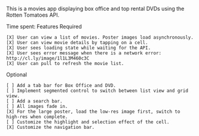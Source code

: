 This is a movies app displaying box office and top rental DVDs using the Rotten Tomatoes API.

Time spent: <Number of hours spent>
Features
Required

    [X] User can view a list of movies. Poster images load asynchronously.
    [X] User can view movie details by tapping on a cell.
    [X] User sees loading state while waiting for the API.
    [X] User sees error message when there is a network error: http://cl.ly/image/1l1L3M460c3C
    [X] User can pull to refresh the movie list.

Optional

    [ ] Add a tab bar for Box Office and DVD.
    [ ] Implement segmented control to switch between list view and grid view.
    [ ] Add a search bar.
    [ ] All images fade in.
    [X] For the large poster, load the low-res image first, switch to high-res when complete.
    [ ] Customize the highlight and selection effect of the cell.
    [X] Customize the navigation bar.

